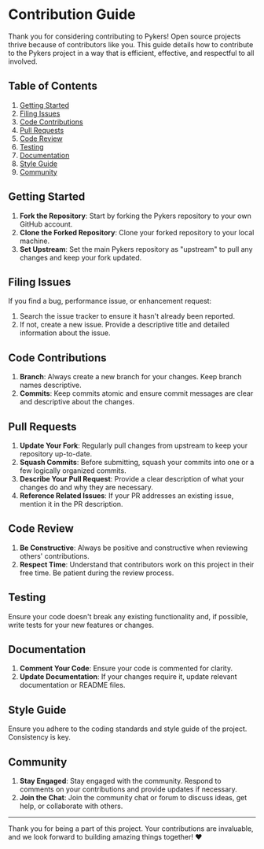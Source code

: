 # Contribution Guide

Thank you for considering contributing to Pykers! Open source projects thrive because of contributors like you. This guide details how to contribute to the Pykers project in a way that is efficient, effective, and respectful to all involved.

## Table of Contents

1. [Getting Started](#getting-started)
2. [Filing Issues](#filing-issues)
3. [Code Contributions](#code-contributions)
4. [Pull Requests](#pull-requests)
5. [Code Review](#code-review)
6. [Testing](#testing)
7. [Documentation](#documentation)
8. [Style Guide](#style-guide)
9. [Community](#community)


## Getting Started

1. **Fork the Repository**: Start by forking the Pykers repository to your own GitHub account.
2. **Clone the Forked Repository**: Clone your forked repository to your local machine.
3. **Set Upstream**: Set the main Pykers repository as "upstream" to pull any changes and keep your fork updated.

## Filing Issues

If you find a bug, performance issue, or enhancement request:

1. Search the issue tracker to ensure it hasn't already been reported.
2. If not, create a new issue. Provide a descriptive title and detailed information about the issue.

## Code Contributions

1. **Branch**: Always create a new branch for your changes. Keep branch names descriptive.
2. **Commits**: Keep commits atomic and ensure commit messages are clear and descriptive about the changes.

## Pull Requests

1. **Update Your Fork**: Regularly pull changes from upstream to keep your repository up-to-date.
2. **Squash Commits**: Before submitting, squash your commits into one or a few logically organized commits.
3. **Describe Your Pull Request**: Provide a clear description of what your changes do and why they are necessary.
4. **Reference Related Issues**: If your PR addresses an existing issue, mention it in the PR description.

## Code Review

1. **Be Constructive**: Always be positive and constructive when reviewing others' contributions.
2. **Respect Time**: Understand that contributors work on this project in their free time. Be patient during the review process.

## Testing

Ensure your code doesn't break any existing functionality and, if possible, write tests for your new features or changes.

## Documentation

1. **Comment Your Code**: Ensure your code is commented for clarity.
2. **Update Documentation**: If your changes require it, update relevant documentation or README files.

## Style Guide

Ensure you adhere to the coding standards and style guide of the project. Consistency is key.

## Community

1. **Stay Engaged**: Stay engaged with the community. Respond to comments on your contributions and provide updates if necessary.
2. **Join the Chat**: Join the community chat or forum to discuss ideas, get help, or collaborate with others.

---

Thank you for being a part of this project. Your contributions are invaluable, and we look forward to building amazing things together! ❤️
